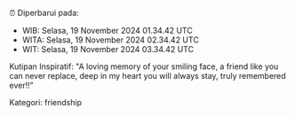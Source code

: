 ⏰ Diperbarui pada:
- WIB: Selasa, 19 November 2024 01.34.42 UTC
- WITA: Selasa, 19 November 2024 02.34.42 UTC
- WIT: Selasa, 19 November 2024 03.34.42 UTC

Kutipan Inspiratif:
"A loving memory of your smiling face, a friend like you can never replace, deep in my heart you will always stay, truly remembered ever!!"


Kategori: friendship

